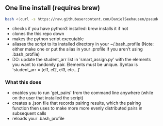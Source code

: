 ## One line install (requires brew)
```bash
bash <(curl -s https://raw.githubusercontent.com/DanielSeehausen/pseudo_smart_random_pairing/master/one_line_install.sh)
```
- checks if you have python3 installed: brew installs it if not
- clones the this repo down
- makes the python script executable
- aliases the script to its installed directory in your ~/.bash_profile (Note: either make one or put the alias in your .profile if you aren't using .bash_profile)
- DO: update the student_arr list in 'smart_assign.py' with the elements you want to randomly pair. Elements must be unique. Syntax is 'student_arr = [el1, el2, el3, etc...]'

### What this does
- enables you to run 'get_pairs' from the command line anywhere (while on the user that installed the script)
- creates a .json file that records pairing results, which the pairing function then uses to make more more evenly distributed pairs in subsequent calls
- reloads your .bash_profile
